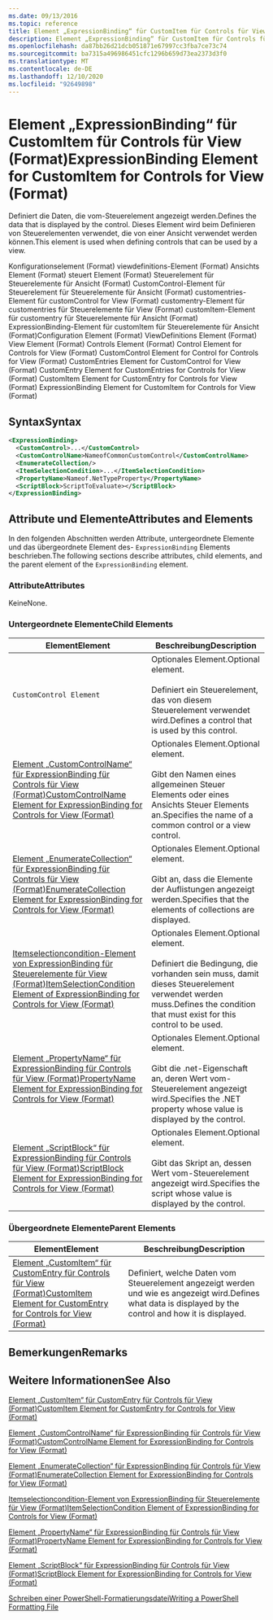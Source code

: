 ```yaml
---
ms.date: 09/13/2016
ms.topic: reference
title: Element „ExpressionBinding“ für CustomItem für Controls für View (Format)
description: Element „ExpressionBinding“ für CustomItem für Controls für View (Format)
ms.openlocfilehash: da87bb26d21dcb051871e67997cc3fba7ce73c74
ms.sourcegitcommit: ba7315a496986451cfc1296b659d73ea2373d3f0
ms.translationtype: MT
ms.contentlocale: de-DE
ms.lasthandoff: 12/10/2020
ms.locfileid: "92649898"
---
```

# <a name="expressionbinding-element-for-customitem-for-controls-for-view-format"></a><span data-ttu-id="d9096-103">Element „ExpressionBinding“ für CustomItem für Controls für View (Format)</span><span class="sxs-lookup"><span data-stu-id="d9096-103">ExpressionBinding Element for CustomItem for Controls for View (Format)</span></span>

<span data-ttu-id="d9096-104">Definiert die Daten, die vom-Steuerelement angezeigt werden.</span><span class="sxs-lookup"><span data-stu-id="d9096-104">Defines the data that is displayed by the control.</span></span> <span data-ttu-id="d9096-105">Dieses Element wird beim Definieren von Steuerelementen verwendet, die von einer Ansicht verwendet werden können.</span><span class="sxs-lookup"><span data-stu-id="d9096-105">This element is used when defining controls that can be used by a view.</span></span>

<span data-ttu-id="d9096-106">Konfigurationselement (Format) viewdefinitions-Element (Format) Ansichts Element (Format) steuert Element (Format) Steuerelement für Steuerelemente für Ansicht (Format) CustomControl-Element für Steuerelement für Steuerelemente für Ansicht (Format) customentries-Element für customControl for View (Format) customentry-Element für customentries für Steuerelemente für View (Format) customItem-Element für customentry für Steuerelemente für Ansicht (Format) ExpressionBinding-Element für customItem für Steuerelemente für Ansicht (Format)</span><span class="sxs-lookup"><span data-stu-id="d9096-106">Configuration Element (Format) ViewDefinitions Element (Format) View Element (Format) Controls Element (Format) Control Element for Controls for View (Format) CustomControl Element for Control for Controls for View (Format) CustomEntries Element for CustomControl for View (Format) CustomEntry Element for CustomEntries for Controls for View (Format) CustomItem Element for CustomEntry for Controls for View (Format) ExpressionBinding Element for CustomItem for Controls for View (Format)</span></span>

## <a name="syntax"></a><span data-ttu-id="d9096-107">Syntax</span><span class="sxs-lookup"><span data-stu-id="d9096-107">Syntax</span></span>

```xml
<ExpressionBinding>
  <CustomControl>...</CustomControl>
  <CustomControlName>NameofCommonCustomControl</CustomControlName>
  <EnumerateCollection/>
  <ItemSelectionCondition>...</ItemSelectionCondition>
  <PropertyName>Nameof.NetTypeProperty</PropertyName>
  <ScriptBlock>ScriptToEvaluate></ScriptBlock>
</ExpressionBinding>
```

## <a name="attributes-and-elements"></a><span data-ttu-id="d9096-108">Attribute und Elemente</span><span class="sxs-lookup"><span data-stu-id="d9096-108">Attributes and Elements</span></span>

<span data-ttu-id="d9096-109">In den folgenden Abschnitten werden Attribute, untergeordnete Elemente und das übergeordnete Element des- `ExpressionBinding` Elements beschrieben.</span><span class="sxs-lookup"><span data-stu-id="d9096-109">The following sections describe attributes, child elements, and the parent element of the `ExpressionBinding` element.</span></span>

### <a name="attributes"></a><span data-ttu-id="d9096-110">Attribute</span><span class="sxs-lookup"><span data-stu-id="d9096-110">Attributes</span></span>

<span data-ttu-id="d9096-111">Keine</span><span class="sxs-lookup"><span data-stu-id="d9096-111">None.</span></span>

### <a name="child-elements"></a><span data-ttu-id="d9096-112">Untergeordnete Elemente</span><span class="sxs-lookup"><span data-stu-id="d9096-112">Child Elements</span></span>

|<span data-ttu-id="d9096-113">Element</span><span class="sxs-lookup"><span data-stu-id="d9096-113">Element</span></span>|<span data-ttu-id="d9096-114">Beschreibung</span><span class="sxs-lookup"><span data-stu-id="d9096-114">Description</span></span>|
|-------------|-----------------|
|`CustomControl Element`|<span data-ttu-id="d9096-115">Optionales Element.</span><span class="sxs-lookup"><span data-stu-id="d9096-115">Optional element.</span></span><br /><br /> <span data-ttu-id="d9096-116">Definiert ein Steuerelement, das von diesem Steuerelement verwendet wird.</span><span class="sxs-lookup"><span data-stu-id="d9096-116">Defines a control that is used by this control.</span></span>|
|[<span data-ttu-id="d9096-117">Element „CustomControlName“ für ExpressionBinding für Controls für View (Format)</span><span class="sxs-lookup"><span data-stu-id="d9096-117">CustomControlName Element for ExpressionBinding for Controls for View (Format)</span></span>](./customcontrolname-element-for-expressionbinding-for-controls-for-view-format.md)|<span data-ttu-id="d9096-118">Optionales Element.</span><span class="sxs-lookup"><span data-stu-id="d9096-118">Optional element.</span></span><br /><br /> <span data-ttu-id="d9096-119">Gibt den Namen eines allgemeinen Steuer Elements oder eines Ansichts Steuer Elements an.</span><span class="sxs-lookup"><span data-stu-id="d9096-119">Specifies the name of a common control or a view control.</span></span>|
|[<span data-ttu-id="d9096-120">Element „EnumerateCollection“ für ExpressionBinding für Controls für View (Format)</span><span class="sxs-lookup"><span data-stu-id="d9096-120">EnumerateCollection Element for ExpressionBinding for Controls for View (Format)</span></span>](./enumeratecollection-element-for-expressionbinding-for-controls-for-view-format.md)|<span data-ttu-id="d9096-121">Optionales Element.</span><span class="sxs-lookup"><span data-stu-id="d9096-121">Optional element.</span></span><br /><br /> <span data-ttu-id="d9096-122">Gibt an, dass die Elemente der Auflistungen angezeigt werden.</span><span class="sxs-lookup"><span data-stu-id="d9096-122">Specifies that the elements of collections are displayed.</span></span>|
|[<span data-ttu-id="d9096-123">Itemselectioncondition-Element von ExpressionBinding für Steuerelemente für View (Format)</span><span class="sxs-lookup"><span data-stu-id="d9096-123">ItemSelectionCondition Element of ExpressionBinding for Controls for View (Format)</span></span>](./itemselectioncondition-element-for-expressionbinding-for-controls-for-view-format.md)|<span data-ttu-id="d9096-124">Optionales Element.</span><span class="sxs-lookup"><span data-stu-id="d9096-124">Optional element.</span></span><br /><br /> <span data-ttu-id="d9096-125">Definiert die Bedingung, die vorhanden sein muss, damit dieses Steuerelement verwendet werden muss.</span><span class="sxs-lookup"><span data-stu-id="d9096-125">Defines the condition that must exist for this control to be used.</span></span>|
|[<span data-ttu-id="d9096-126">Element „PropertyName“ für ExpressionBinding für Controls für View (Format)</span><span class="sxs-lookup"><span data-stu-id="d9096-126">PropertyName Element for ExpressionBinding for Controls for View (Format)</span></span>](./propertyname-element-for-expressionbinding-for-controls-for-view-format.md)|<span data-ttu-id="d9096-127">Optionales Element.</span><span class="sxs-lookup"><span data-stu-id="d9096-127">Optional element.</span></span><br /><br /> <span data-ttu-id="d9096-128">Gibt die .net-Eigenschaft an, deren Wert vom-Steuerelement angezeigt wird.</span><span class="sxs-lookup"><span data-stu-id="d9096-128">Specifies the .NET property whose value is displayed by the control.</span></span>|
|[<span data-ttu-id="d9096-129">Element „ScriptBlock“ für ExpressionBinding für Controls für View (Format)</span><span class="sxs-lookup"><span data-stu-id="d9096-129">ScriptBlock Element for ExpressionBinding for Controls for View (Format)</span></span>](./scriptblock-element-for-expressionbinding-for-controls-for-view-format.md)|<span data-ttu-id="d9096-130">Optionales Element.</span><span class="sxs-lookup"><span data-stu-id="d9096-130">Optional element.</span></span><br /><br /> <span data-ttu-id="d9096-131">Gibt das Skript an, dessen Wert vom-Steuerelement angezeigt wird.</span><span class="sxs-lookup"><span data-stu-id="d9096-131">Specifies the script whose value is displayed by the control.</span></span>|

### <a name="parent-elements"></a><span data-ttu-id="d9096-132">Übergeordnete Elemente</span><span class="sxs-lookup"><span data-stu-id="d9096-132">Parent Elements</span></span>

|<span data-ttu-id="d9096-133">Element</span><span class="sxs-lookup"><span data-stu-id="d9096-133">Element</span></span>|<span data-ttu-id="d9096-134">Beschreibung</span><span class="sxs-lookup"><span data-stu-id="d9096-134">Description</span></span>|
|-------------|-----------------|
|[<span data-ttu-id="d9096-135">Element „CustomItem“ für CustomEntry für Controls für View (Format)</span><span class="sxs-lookup"><span data-stu-id="d9096-135">CustomItem Element for CustomEntry for Controls for View (Format)</span></span>](./customitem-element-for-customentry-for-controls-for-view-format.md)|<span data-ttu-id="d9096-136">Definiert, welche Daten vom Steuerelement angezeigt werden und wie es angezeigt wird.</span><span class="sxs-lookup"><span data-stu-id="d9096-136">Defines what data is displayed by the control and how it is displayed.</span></span>|

## <a name="remarks"></a><span data-ttu-id="d9096-137">Bemerkungen</span><span class="sxs-lookup"><span data-stu-id="d9096-137">Remarks</span></span>

## <a name="see-also"></a><span data-ttu-id="d9096-138">Weitere Informationen</span><span class="sxs-lookup"><span data-stu-id="d9096-138">See Also</span></span>

[<span data-ttu-id="d9096-139">Element „CustomItem“ für CustomEntry für Controls für View (Format)</span><span class="sxs-lookup"><span data-stu-id="d9096-139">CustomItem Element for CustomEntry for Controls for View (Format)</span></span>](./customitem-element-for-customentry-for-controls-for-view-format.md)

[<span data-ttu-id="d9096-140">Element „CustomControlName“ für ExpressionBinding für Controls für View (Format)</span><span class="sxs-lookup"><span data-stu-id="d9096-140">CustomControlName Element for ExpressionBinding for Controls for View (Format)</span></span>](./customcontrolname-element-for-expressionbinding-for-controls-for-view-format.md)

[<span data-ttu-id="d9096-141">Element „EnumerateCollection“ für ExpressionBinding für Controls für View (Format)</span><span class="sxs-lookup"><span data-stu-id="d9096-141">EnumerateCollection Element for ExpressionBinding for Controls for View (Format)</span></span>](./enumeratecollection-element-for-expressionbinding-for-controls-for-view-format.md)

[<span data-ttu-id="d9096-142">Itemselectioncondition-Element von ExpressionBinding für Steuerelemente für View (Format)</span><span class="sxs-lookup"><span data-stu-id="d9096-142">ItemSelectionCondition Element of ExpressionBinding for Controls for View (Format)</span></span>](./itemselectioncondition-element-for-expressionbinding-for-controls-for-view-format.md)

[<span data-ttu-id="d9096-143">Element „PropertyName“ für ExpressionBinding für Controls für View (Format)</span><span class="sxs-lookup"><span data-stu-id="d9096-143">PropertyName Element for ExpressionBinding for Controls for View (Format)</span></span>](./propertyname-element-for-expressionbinding-for-controls-for-view-format.md)

[<span data-ttu-id="d9096-144">Element „ScriptBlock“ für ExpressionBinding für Controls für View (Format)</span><span class="sxs-lookup"><span data-stu-id="d9096-144">ScriptBlock Element for ExpressionBinding for Controls for View (Format)</span></span>](./scriptblock-element-for-expressionbinding-for-controls-for-view-format.md)

[<span data-ttu-id="d9096-145">Schreiben einer PowerShell-Formatierungsdatei</span><span class="sxs-lookup"><span data-stu-id="d9096-145">Writing a PowerShell Formatting File</span></span>](./writing-a-powershell-formatting-file.md)
